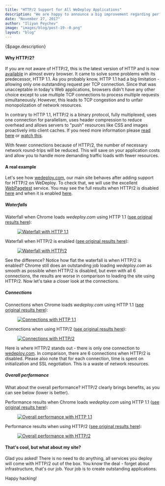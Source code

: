 ```yaml
---
title: "HTTP/2 Support for All WeDeploy Applications"
description: "We are happy to announce a big improvement regarding performance - now HTTP/2 is the default protocol for all applications hosted on WeDeploy. This is a big step ahead, carrying multiple benefits."
date: "November 27, 2017"
author: "Iliyan Peychev"
image: "images/blog/post-19--0.png"
layout: "blog"
---
```


<article>

{$page.description}

#### Why HTTP/2?

If you are not aware of HTTP/2, this is the latest version of HTTP and is now [available](https://caniuse.com/#feat=http2) in almost every browser. It came to solve some problems with its predecessor, HTTP 1.1. As you probably know, HTTP 1.1 had a big limitation - allowing only one outstanding request per TCP connection. Since that was unacceptable in today's Web applications, browsers didn't have any other choice except to use multiple TCP connections to process multiple requests simultaneously. However, this leads to TCP congestion and to unfair monopolization of network resources.

In contrary to HTTP 1.1, HTTP/2 is a binary protocol, fully multiplexed, uses one connection for parallelism, uses header compression to reduce overhead and allows servers to "push" resources like CSS and images proactively into client caches. If you need more information please [read here](https://http2.github.io/) or [watch this](https://www.youtube.com/watch?v=qyexqwG6fGI).

With fewer connections because of HTTP/2, the number of necessary network round-trips will be reduced. This will save on your application costs and allow you to handle more demanding traffic loads with fewer resources.

#### A real example

Let's see how [wedeploy.com](https://wedeploy.com), our main site behaves after adding support for HTTP/2 on WeDeploy. To check that, we will use the excellent [WebPagetest](https://www.webpagetest.org/) service. You may see the full results when HTTP/2 is disabled [here](http://www.webpagetest.org/result/171122_PQ_698aee2613000d25275de656217c2df9/) and when it is enabled [here](http://www.webpagetest.org/result/171122_AP_f1c8769f86cf310ed8dfed45a5ce88af/).

##### Waterfalls

Waterfall when Chrome loads *wedeploy.com* using HTTP 1.1 ([see original results here](http://www.webpagetest.org/result/171122_PQ_698aee2613000d25275de656217c2df9/1/details)):

<figure>
  <a href="http://www.webpagetest.org/result/171122_PQ_698aee2613000d25275de656217c2df9/1/details">
    <img src="/images/blog/post-19-waterfall-http1.1.png" alt="Waterfall with HTTP 1.1">
  </a>
</figure>

Waterfall when HTTP/2 is enabled ([see original results here](http://www.webpagetest.org/result/171122_AP_f1c8769f86cf310ed8dfed45a5ce88af/1/details)):

<figure>
  <a href="http://www.webpagetest.org/result/171122_AP_f1c8769f86cf310ed8dfed45a5ce88af/1/details">
    <img src="/images/blog/post-19-waterfall-http2.png" alt="Waterfall with HTTP/2">
  </a>
</figure>

See the difference? Notice how flat the waterfall is when HTTP/2 is enabled? Chrome still does an outstanding job loading *wedeploy.com* as smooth as possible when HTTP/2 is disabled, but even with all 6 connections, the results are worse in comparison to loading the site using HTTP/2. Now let's take a closer look at the connections.

##### Connections

Connections when Chrome loads *wedeploy.com* using HTTP 1.1 ([see original results here](http://www.webpagetest.org/result/171122_PQ_698aee2613000d25275de656217c2df9/1/details/)):

<figure>
  <a href="http://www.webpagetest.org/result/171122_PQ_698aee2613000d25275de656217c2df9/1/details/">
    <img src="/images/blog/post-19-connections-http1.1.png" alt="Connections with HTTP 1.1">
  </a>
</figure>

Connections when using HTTP/2 ([see original results here](http://www.webpagetest.org/result/171122_AP_f1c8769f86cf310ed8dfed45a5ce88af/1/details/)):

<figure>
  <a href="http://www.webpagetest.org/result/171122_AP_f1c8769f86cf310ed8dfed45a5ce88af/1/details/">
    <img src="/images/blog/post-19-connections-http2.png" alt="Connections with HTTP/2">
  </a>
</figure>

Here is where HTTP/2 stands out - there is only one connection to [wedeploy.com](wedeploy.com). In comparison, there are 6 connections when HTTP/2 is disabled. Please also note that for each connection, time is spent on initialization and SSL negotiation. This is a waste of network resources.

##### Overall performance

What about the overall performance? HTTP/2 clearly brings benefits, as you can see below (lower is better).

Performance results when Chrome loads *wedeploy.com* using HTTP 1.1 ([see original results here](http://www.webpagetest.org/result/171122_PQ_698aee2613000d25275de656217c2df9/)):

<figure>
  <a href="http://www.webpagetest.org/result/171122_PQ_698aee2613000d25275de656217c2df9/">
    <img src="/images/blog/post-19-performance-http1.1.png" alt="Overall performance with HTTP 1.1">
  </a>
</figure>

Performance results when using HTTP/2 ([see original results here](http://www.webpagetest.org/result/171122_AP_f1c8769f86cf310ed8dfed45a5ce88af/)):

<figure>
  <a href="http://www.webpagetest.org/result/171122_AP_f1c8769f86cf310ed8dfed45a5ce88af/">
    <img src="/images/blog/post-19-performance-http2.png" alt="Overall performance with HTTP/2">
  </a>
</figure>

#### That's cool, but what about my site?

Glad you asked! There is no need to do anything, all services you deploy will come with HTTP/2 out of the box. You know the deal - forget about infrastructure, that's our job. Your job is to create outstanding applications.

Happy hacking!

</article>
